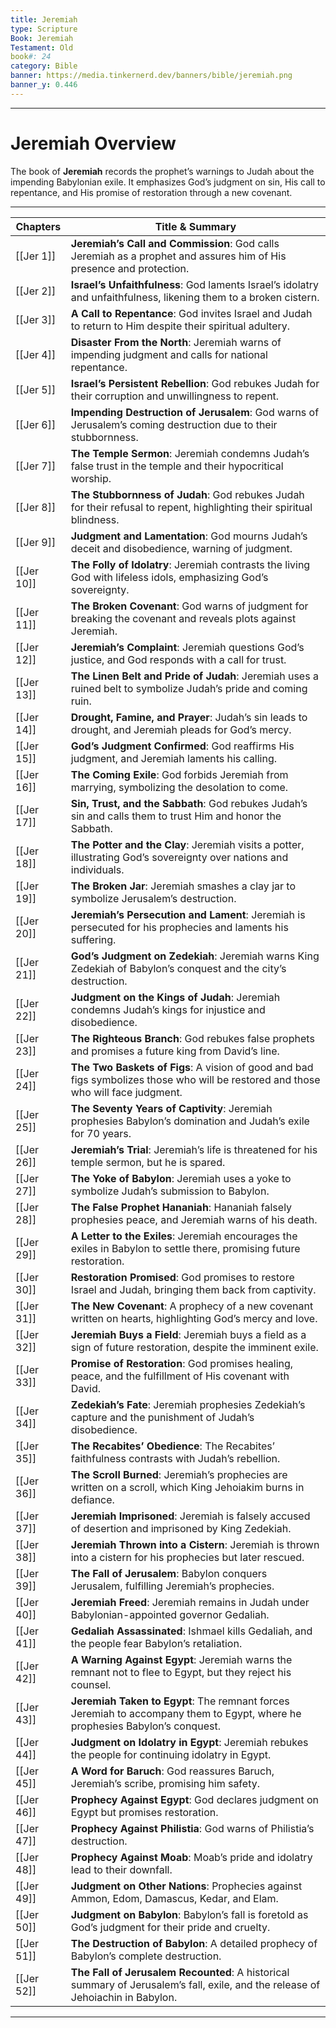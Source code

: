 ```yaml
---
title: Jeremiah
type: Scripture
Book: Jeremiah
Testament: Old
book#: 24
category: Bible
banner: https://media.tinkernerd.dev/banners/bible/jeremiah.png
banner_y: 0.446
---
```

---
# Jeremiah Overview

The book of **Jeremiah** records the prophet’s warnings to Judah about the impending Babylonian exile. It emphasizes God’s judgment on sin, His call to repentance, and His promise of restoration through a new covenant.

---

| Chapters | Title & Summary |
|----------|-----------------|
| [[Jer 1]] | **Jeremiah’s Call and Commission**: God calls Jeremiah as a prophet and assures him of His presence and protection. |
| [[Jer 2]] | **Israel’s Unfaithfulness**: God laments Israel’s idolatry and unfaithfulness, likening them to a broken cistern. |
| [[Jer 3]] | **A Call to Repentance**: God invites Israel and Judah to return to Him despite their spiritual adultery. |
| [[Jer 4]] | **Disaster From the North**: Jeremiah warns of impending judgment and calls for national repentance. |
| [[Jer 5]] | **Israel’s Persistent Rebellion**: God rebukes Judah for their corruption and unwillingness to repent. |
| [[Jer 6]] | **Impending Destruction of Jerusalem**: God warns of Jerusalem’s coming destruction due to their stubbornness. |
| [[Jer 7]] | **The Temple Sermon**: Jeremiah condemns Judah’s false trust in the temple and their hypocritical worship. |
| [[Jer 8]] | **The Stubbornness of Judah**: God rebukes Judah for their refusal to repent, highlighting their spiritual blindness. |
| [[Jer 9]] | **Judgment and Lamentation**: God mourns Judah’s deceit and disobedience, warning of judgment. |
| [[Jer 10]] | **The Folly of Idolatry**: Jeremiah contrasts the living God with lifeless idols, emphasizing God’s sovereignty. |
| [[Jer 11]] | **The Broken Covenant**: God warns of judgment for breaking the covenant and reveals plots against Jeremiah. |
| [[Jer 12]] | **Jeremiah’s Complaint**: Jeremiah questions God’s justice, and God responds with a call for trust. |
| [[Jer 13]] | **The Linen Belt and Pride of Judah**: Jeremiah uses a ruined belt to symbolize Judah’s pride and coming ruin. |
| [[Jer 14]] | **Drought, Famine, and Prayer**: Judah’s sin leads to drought, and Jeremiah pleads for God’s mercy. |
| [[Jer 15]] | **God’s Judgment Confirmed**: God reaffirms His judgment, and Jeremiah laments his calling. |
| [[Jer 16]] | **The Coming Exile**: God forbids Jeremiah from marrying, symbolizing the desolation to come. |
| [[Jer 17]] | **Sin, Trust, and the Sabbath**: God rebukes Judah’s sin and calls them to trust Him and honor the Sabbath. |
| [[Jer 18]] | **The Potter and the Clay**: Jeremiah visits a potter, illustrating God’s sovereignty over nations and individuals. |
| [[Jer 19]] | **The Broken Jar**: Jeremiah smashes a clay jar to symbolize Jerusalem’s destruction. |
| [[Jer 20]] | **Jeremiah’s Persecution and Lament**: Jeremiah is persecuted for his prophecies and laments his suffering. |
| [[Jer 21]] | **God’s Judgment on Zedekiah**: Jeremiah warns King Zedekiah of Babylon’s conquest and the city’s destruction. |
| [[Jer 22]] | **Judgment on the Kings of Judah**: Jeremiah condemns Judah’s kings for injustice and disobedience. |
| [[Jer 23]] | **The Righteous Branch**: God rebukes false prophets and promises a future king from David’s line. |
| [[Jer 24]] | **The Two Baskets of Figs**: A vision of good and bad figs symbolizes those who will be restored and those who will face judgment. |
| [[Jer 25]] | **The Seventy Years of Captivity**: Jeremiah prophesies Babylon’s domination and Judah’s exile for 70 years. |
| [[Jer 26]] | **Jeremiah’s Trial**: Jeremiah’s life is threatened for his temple sermon, but he is spared. |
| [[Jer 27]] | **The Yoke of Babylon**: Jeremiah uses a yoke to symbolize Judah’s submission to Babylon. |
| [[Jer 28]] | **The False Prophet Hananiah**: Hananiah falsely prophesies peace, and Jeremiah warns of his death. |
| [[Jer 29]] | **A Letter to the Exiles**: Jeremiah encourages the exiles in Babylon to settle there, promising future restoration. |
| [[Jer 30]] | **Restoration Promised**: God promises to restore Israel and Judah, bringing them back from captivity. |
| [[Jer 31]] | **The New Covenant**: A prophecy of a new covenant written on hearts, highlighting God’s mercy and love. |
| [[Jer 32]] | **Jeremiah Buys a Field**: Jeremiah buys a field as a sign of future restoration, despite the imminent exile. |
| [[Jer 33]] | **Promise of Restoration**: God promises healing, peace, and the fulfillment of His covenant with David. |
| [[Jer 34]] | **Zedekiah’s Fate**: Jeremiah prophesies Zedekiah’s capture and the punishment of Judah’s disobedience. |
| [[Jer 35]] | **The Recabites’ Obedience**: The Recabites’ faithfulness contrasts with Judah’s rebellion. |
| [[Jer 36]] | **The Scroll Burned**: Jeremiah’s prophecies are written on a scroll, which King Jehoiakim burns in defiance. |
| [[Jer 37]] | **Jeremiah Imprisoned**: Jeremiah is falsely accused of desertion and imprisoned by King Zedekiah. |
| [[Jer 38]] | **Jeremiah Thrown into a Cistern**: Jeremiah is thrown into a cistern for his prophecies but later rescued. |
| [[Jer 39]] | **The Fall of Jerusalem**: Babylon conquers Jerusalem, fulfilling Jeremiah’s prophecies. |
| [[Jer 40]] | **Jeremiah Freed**: Jeremiah remains in Judah under Babylonian-appointed governor Gedaliah. |
| [[Jer 41]] | **Gedaliah Assassinated**: Ishmael kills Gedaliah, and the people fear Babylon’s retaliation. |
| [[Jer 42]] | **A Warning Against Egypt**: Jeremiah warns the remnant not to flee to Egypt, but they reject his counsel. |
| [[Jer 43]] | **Jeremiah Taken to Egypt**: The remnant forces Jeremiah to accompany them to Egypt, where he prophesies Babylon’s conquest. |
| [[Jer 44]] | **Judgment on Idolatry in Egypt**: Jeremiah rebukes the people for continuing idolatry in Egypt. |
| [[Jer 45]] | **A Word for Baruch**: God reassures Baruch, Jeremiah’s scribe, promising him safety. |
| [[Jer 46]] | **Prophecy Against Egypt**: God declares judgment on Egypt but promises restoration. |
| [[Jer 47]] | **Prophecy Against Philistia**: God warns of Philistia’s destruction. |
| [[Jer 48]] | **Prophecy Against Moab**: Moab’s pride and idolatry lead to their downfall. |
| [[Jer 49]] | **Judgment on Other Nations**: Prophecies against Ammon, Edom, Damascus, Kedar, and Elam. |
| [[Jer 50]] | **Judgment on Babylon**: Babylon’s fall is foretold as God’s judgment for their pride and cruelty. |
| [[Jer 51]] | **The Destruction of Babylon**: A detailed prophecy of Babylon’s complete destruction. |
| [[Jer 52]] | **The Fall of Jerusalem Recounted**: A historical summary of Jerusalem’s fall, exile, and the release of Jehoiachin in Babylon. |

---

